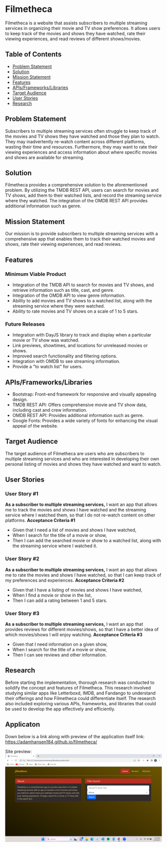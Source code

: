 # Filmetheca
Filmetheca is a website that assists subscribers to multiple streaming services in organizing their movie and TV show preferences. It allows users to keep track of the movies and shows they have watched, rate their viewing experiences, and read reviews of different shows/movies.
## Table of Contents
- [Problem Statement](#problem-statement)
- [Solution](#solution)
- [Mission Statement](#mission-statement)
- [Features](#features)
- [APIs/Frameworks/Libraries](#apis-frameworks-libraries)
- [Target Audience](#target-audience)
- [User Stories](#user-stories)
- [Research](#research)
## Problem Statement
Subscribers to multiple streaming services often struggle to keep track of the movies and TV shows they have watched and those they plan to watch. They may inadvertently re-watch content across different platforms, wasting their time and resources. Furthermore, they may want to rate their viewing experiences and access information about where specific movies and shows are available for streaming.
## Solution
Filmetheca provides a comprehensive solution to the aforementioned problem. By utilizing the TMDB REST API, users can search for movies and TV shows, add them to their watched lists, and record the streaming service where they watched. The integration of the OMDB REST API provides additional information such as genre.
## Mission Statement
Our mission is to provide subscribers to multiple streaming services with a comprehensive app that enables them to track their watched movies and shows, rate their viewing experiences, and read reviews. 
## Features
### Minimum Viable Product
- Integration of the TMDB API to search for movies and TV shows, and retrieve information such as title, cast, and genre.
- Integration of the OMDB API to view genre information.
- Ability to add movies and TV shows to a watched list, along with the streaming service where they were watched.
- Ability to rate movies and TV shows on a scale of 1 to 5 stars.
### Future Releases
- Integration with DayJS library to track and display when a particular movie or TV show was watched.
- Link previews, showtimes, and locations for unreleased movies or shows.
- Improved search functionality and filtering options.
- Integration with OMDB to see streaming information.
- Provide a "to watch list" for users.
## APIs/Frameworks/Libraries
- Bootstrap: Front-end framework for responsive and visually appealing design.
- TMDB REST API: Offers comprehensive movie and TV show data, including cast and crew information.
- OMDB REST API: Provides additional information such as genre.
- Google Fonts: Provides a wide variety of fonts for enhancing the visual appeal of the website.
## Target Audience
The target audience of Filmetheca are users who are subscribers to multiple streaming services and who are interested in developing their own personal listing of movies and shows they have watched and want to watch.
## User Stories
### User Story #1
**As a subscriber to multiple streaming services,** I want an app that allows me to track the movies and shows I have watched and the streaming service where I watched them, so that I do not re-watch content on other platforms.
**Acceptance Criteria #1**
- Given that I need a list of movies and shows I have watched,
- When I search for the title of a movie or show,
- Then I can add the searched movie
 or show to a watched list, along with the streaming service where I watched it.
### User Story #2
**As a subscriber to multiple streaming services,** I want an app that allows me to rate the movies and shows I have watched, so that I can keep track of my preferences and experiences.
**Acceptance Criteria #2**
- Given that I have a listing of movies and shows I have watched,
- When I find a movie or show in the list,
- Then I can add a rating between 1 and 5 stars.
### User Story #3
**As a subscriber to multiple streaming services,** I want an app that provides reviews for different movies/shows, so that I have a better idea of which movies/shows I will enjoy watching.
**Acceptance Criteria #3**
- Given that I need information on a given show,
- When I search for the title of a movie or show,
- Then I can see reviews and other information.
## Research
Before starting the implementation, thorough research was conducted to solidify the concept and features of Filmetheca. This research involved studying similar apps like Letterboxd, IMDB, and Fandango to understand their offerings and how Filmetheca could differentiate itself. The research also included exploring various APIs, frameworks, and libraries that could be used to develop the app effectively and efficiently.
## Applicaton 
Down below is a link along with preview of the application itself
 link: https://adamhansen184.github.io/filmetheca/

 Site preview: 
![My Image](images/site-img.png)